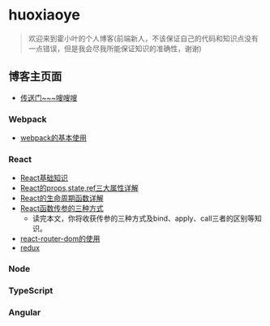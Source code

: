 # huoxiaoye

> 欢迎来到霍小叶的个人博客(前端新人，不该保证自己的代码和知识点没有一点错误，但是我会尽我所能保证知识的准确性，谢谢)

## 博客主页面
* [传送门~~~嗖嗖嗖](https://huoxiaoye.github.io/)

### Webpack
* [webpack的基本使用](https://huoxiaoye.github.io/2019/06/27/webpack-base-study/)

### React
* [React基础知识](https://huoxiaoye.github.io/2019/06/30/react-study-1/)
* [React的props,state,ref三大属性详解](https://huoxiaoye.github.io/2019/07/10/React%E7%9A%84props-state-ref%E4%B8%89%E5%A4%A7%E5%B1%9E%E6%80%A7%E8%AF%A6%E8%A7%A3/)
* [React的生命周期函数详解](https://huoxiaoye.github.io/2019/07/10/React%E7%9A%84%E7%94%9F%E5%91%BD%E5%91%A8%E6%9C%9F/)
* [React函数传参的三种方式](https://huoxiaoye.github.io/2019/07/12/React%E5%87%BD%E6%95%B0%E4%BC%A0%E5%8F%82%E7%9A%84%E4%B8%89%E7%A7%8D%E6%96%B9%E5%BC%8F/)
	* 读完本文，你将收获传参的三种方式及bind、apply、call三者的区别等知识。
* [react-router-dom的使用](https://huoxiaoye.github.io/2019/07/12/react-router-dom%E7%9A%84%E4%BD%BF%E7%94%A8/)
* [redux](https://huoxiaoye.github.io/2019/07/21/redux-study/)


### Node



### TypeScript

### Angular
